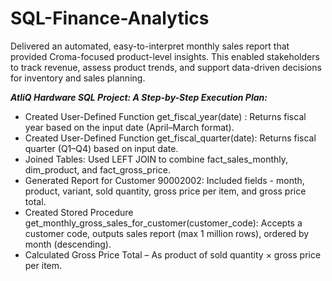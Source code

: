 # SQL-Finance-Analytics
Delivered an automated, easy-to-interpret monthly sales report that provided Croma-focused product-level insights. This enabled stakeholders to track revenue, assess product trends, and support data-driven decisions for inventory and sales planning.

***AtliQ Hardware SQL Project: A Step-by-Step Execution Plan:***
-  Created User-Defined Function get_fiscal_year(date) : Returns fiscal year based on the input date (April–March format).
-  Created User-Defined Function get_fiscal_quarter(date): Returns fiscal quarter (Q1–Q4) based on input date.
-  Joined Tables:  Used LEFT JOIN to combine fact_sales_monthly, dim_product, and fact_gross_price.
-  Generated Report for Customer 90002002:  Included fields - month, product, variant, sold quantity, gross price per item, and gross price total.
-  Created Stored Procedure get_monthly_gross_sales_for_customer(customer_code): Accepts a customer code, outputs sales report (max 1 million rows), ordered by month (descending).
-  Calculated Gross Price Total – As product of sold quantity × gross price per item.
